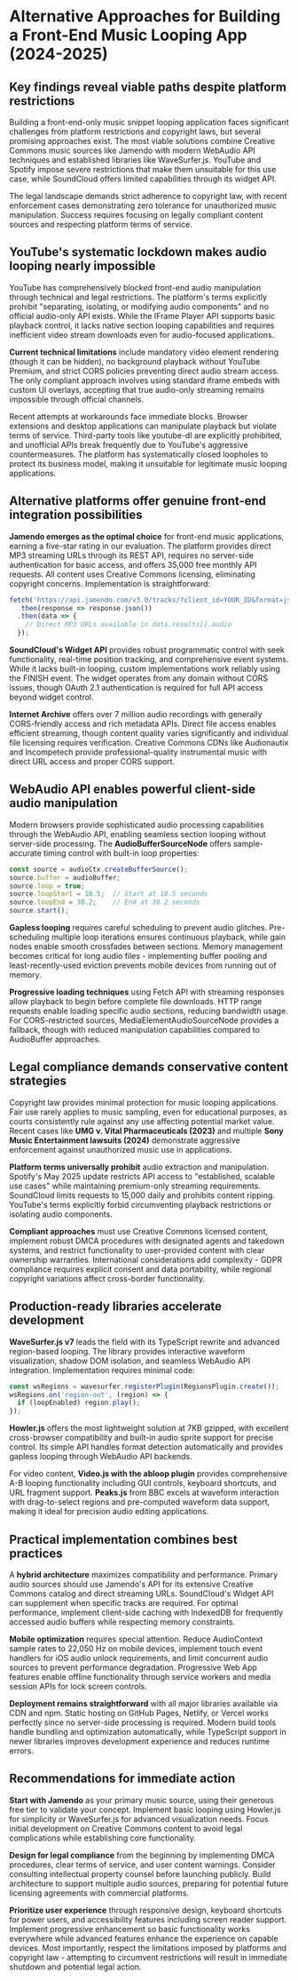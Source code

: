 # Alternative Approaches for Building a Front-End Music Looping App (2024-2025)

## Key findings reveal viable paths despite platform restrictions

Building a front-end-only music snippet looping application faces significant challenges from platform restrictions and copyright laws, but several promising approaches exist. The most viable solutions combine Creative Commons music sources like Jamendo with modern WebAudio API techniques and established libraries like WaveSurfer.js. YouTube and Spotify impose severe restrictions that make them unsuitable for this use case, while SoundCloud offers limited capabilities through its widget API.

The legal landscape demands strict adherence to copyright law, with recent enforcement cases demonstrating zero tolerance for unauthorized music manipulation. Success requires focusing on legally compliant content sources and respecting platform terms of service.

## YouTube's systematic lockdown makes audio looping nearly impossible

YouTube has comprehensively blocked front-end audio manipulation through technical and legal restrictions. The platform's terms explicitly prohibit "separating, isolating, or modifying audio components" and no official audio-only API exists. While the IFrame Player API supports basic playback control, it lacks native section looping capabilities and requires inefficient video stream downloads even for audio-focused applications.

**Current technical limitations** include mandatory video element rendering (though it can be hidden), no background playback without YouTube Premium, and strict CORS policies preventing direct audio stream access. The only compliant approach involves using standard iframe embeds with custom UI overlays, accepting that true audio-only streaming remains impossible through official channels.

Recent attempts at workarounds face immediate blocks. Browser extensions and desktop applications can manipulate playback but violate terms of service. Third-party tools like youtube-dl are explicitly prohibited, and unofficial APIs break frequently due to YouTube's aggressive countermeasures. The platform has systematically closed loopholes to protect its business model, making it unsuitable for legitimate music looping applications.

## Alternative platforms offer genuine front-end integration possibilities

**Jamendo emerges as the optimal choice** for front-end music applications, earning a five-star rating in our evaluation. The platform provides direct MP3 streaming URLs through its REST API, requires no server-side authentication for basic access, and offers 35,000 free monthly API requests. All content uses Creative Commons licensing, eliminating copyright concerns. Implementation is straightforward:

```javascript
fetch('https://api.jamendo.com/v3.0/tracks/?client_id=YOUR_ID&format=json')
  .then(response => response.json())
  .then(data => {
    // Direct MP3 URLs available in data.results[].audio
  });
```

**SoundCloud's Widget API** provides robust programmatic control with seek functionality, real-time position tracking, and comprehensive event systems. While it lacks built-in looping, custom implementations work reliably using the FINISH event. The widget operates from any domain without CORS issues, though OAuth 2.1 authentication is required for full API access beyond widget control.

**Internet Archive** offers over 7 million audio recordings with generally CORS-friendly access and rich metadata APIs. Direct file access enables efficient streaming, though content quality varies significantly and individual file licensing requires verification. Creative Commons CDNs like Audionautix and Incompetech provide professional-quality instrumental music with direct URL access and proper CORS support.

## WebAudio API enables powerful client-side audio manipulation

Modern browsers provide sophisticated audio processing capabilities through the WebAudio API, enabling seamless section looping without server-side processing. The **AudioBufferSourceNode** offers sample-accurate timing control with built-in loop properties:

```javascript
const source = audioCtx.createBufferSource();
source.buffer = audioBuffer;
source.loop = true;
source.loopStart = 10.5;  // Start at 10.5 seconds
source.loopEnd = 30.2;    // End at 30.2 seconds
source.start();
```

**Gapless looping** requires careful scheduling to prevent audio glitches. Pre-scheduling multiple loop iterations ensures continuous playback, while gain nodes enable smooth crossfades between sections. Memory management becomes critical for long audio files - implementing buffer pooling and least-recently-used eviction prevents mobile devices from running out of memory.

**Progressive loading techniques** using Fetch API with streaming responses allow playback to begin before complete file downloads. HTTP range requests enable loading specific audio sections, reducing bandwidth usage. For CORS-restricted sources, MediaElementAudioSourceNode provides a fallback, though with reduced manipulation capabilities compared to AudioBuffer approaches.

## Legal compliance demands conservative content strategies

Copyright law provides minimal protection for music looping applications. Fair use rarely applies to music sampling, even for educational purposes, as courts consistently rule against any use affecting potential market value. Recent cases like **UMG v. Vital Pharmaceuticals (2023)** and multiple **Sony Music Entertainment lawsuits (2024)** demonstrate aggressive enforcement against unauthorized music use in applications.

**Platform terms universally prohibit** audio extraction and manipulation. Spotify's May 2025 update restricts API access to "established, scalable use cases" while maintaining premium-only streaming requirements. SoundCloud limits requests to 15,000 daily and prohibits content ripping. YouTube's terms explicitly forbid circumventing playback restrictions or isolating audio components.

**Compliant approaches** must use Creative Commons licensed content, implement robust DMCA procedures with designated agents and takedown systems, and restrict functionality to user-provided content with clear ownership warranties. International considerations add complexity - GDPR compliance requires explicit consent and data portability, while regional copyright variations affect cross-border functionality.

## Production-ready libraries accelerate development

**WaveSurfer.js v7** leads the field with its TypeScript rewrite and advanced region-based looping. The library provides interactive waveform visualization, shadow DOM isolation, and seamless WebAudio API integration. Implementation requires minimal code:

```javascript
const wsRegions = wavesurfer.registerPlugin(RegionsPlugin.create());
wsRegions.on('region-out', (region) => {
  if (loopEnabled) region.play();
});
```

**Howler.js** offers the most lightweight solution at 7KB gzipped, with excellent cross-browser compatibility and built-in audio sprite support for precise control. Its simple API handles format detection automatically and provides gapless looping through WebAudio API backends.

For video content, **Video.js with the abloop plugin** provides comprehensive A-B looping functionality including GUI controls, keyboard shortcuts, and URL fragment support. **Peaks.js** from BBC excels at waveform interaction with drag-to-select regions and pre-computed waveform data support, making it ideal for precision audio editing applications.

## Practical implementation combines best practices

A **hybrid architecture** maximizes compatibility and performance. Primary audio sources should use Jamendo's API for its extensive Creative Commons catalog and direct streaming URLs. SoundCloud's Widget API can supplement when specific tracks are required. For optimal performance, implement client-side caching with IndexedDB for frequently accessed audio buffers while respecting memory constraints.

**Mobile optimization** requires special attention. Reduce AudioContext sample rates to 22,050 Hz on mobile devices, implement touch event handlers for iOS audio unlock requirements, and limit concurrent audio sources to prevent performance degradation. Progressive Web App features enable offline functionality through service workers and media session APIs for lock screen controls.

**Deployment remains straightforward** with all major libraries available via CDN and npm. Static hosting on GitHub Pages, Netlify, or Vercel works perfectly since no server-side processing is required. Modern build tools handle bundling and optimization automatically, while TypeScript support in newer libraries improves development experience and reduces runtime errors.

## Recommendations for immediate action

**Start with Jamendo** as your primary music source, using their generous free tier to validate your concept. Implement basic looping using Howler.js for simplicity or WaveSurfer.js for advanced visualization needs. Focus initial development on Creative Commons content to avoid legal complications while establishing core functionality.

**Design for legal compliance** from the beginning by implementing DMCA procedures, clear terms of service, and user content warnings. Consider consulting intellectual property counsel before launching publicly. Build architecture to support multiple audio sources, preparing for potential future licensing agreements with commercial platforms.

**Prioritize user experience** through responsive design, keyboard shortcuts for power users, and accessibility features including screen reader support. Implement progressive enhancement so basic functionality works everywhere while advanced features enhance the experience on capable devices. Most importantly, respect the limitations imposed by platforms and copyright law - attempting to circumvent restrictions will result in immediate shutdown and potential legal action.
